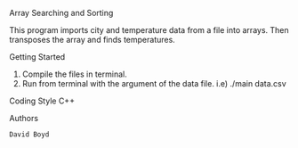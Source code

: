 Array Searching and Sorting

This program imports city and temperature data from a file into arrays. Then transposes the array and finds temperatures.

Getting Started

1. Compile the files in terminal.
2. Run from terminal with the argument of the data file.
	i.e) ./main data.csv

Coding Style
    C++

Authors

    David Boyd
